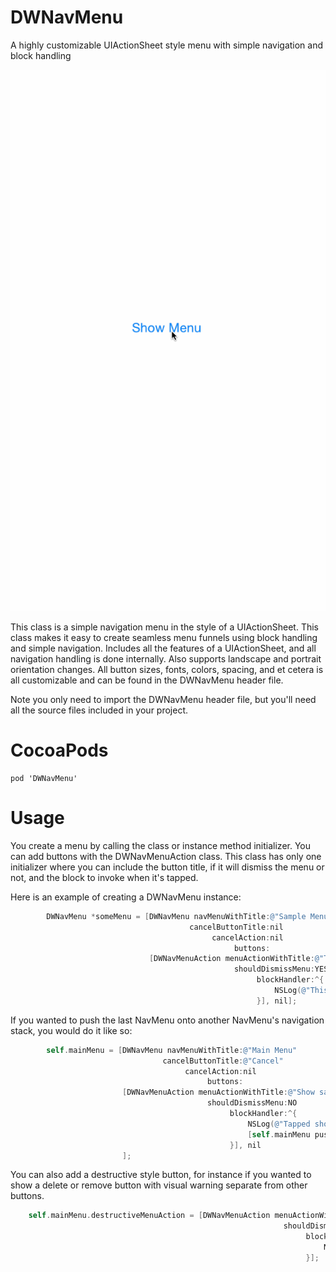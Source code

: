 # DWNavMenu
A highly customizable UIActionSheet style menu with simple navigation and block handling

![](NavMenuDemo.gif)

This class is a simple navigation menu in the style of a UIActionSheet. This class makes it easy to create seamless menu funnels using block handling and simple navigation. Includes all the features of a UIActionSheet, and all navigation handling is done internally. Also supports landscape and portrait orientation changes. All button sizes, fonts, colors, spacing, and et cetera is all customizable and can be found in the DWNavMenu header file.

Note you only need to import the DWNavMenu header file, but you'll need all the source files included in your project.

CocoaPods
==================
```
pod 'DWNavMenu'
```

Usage
==================
You create a menu by calling the class or instance method initializer. You can add buttons with the DWNavMenuAction class. This class has only one initializer where you can include the button title, if it will dismiss the menu or not, and the block to invoke when it's tapped.

Here is an example of creating a DWNavMenu instance:
```objective-c
        DWNavMenu *someMenu = [DWNavMenu navMenuWithTitle:@"Sample Menu"
                                        cancelButtonTitle:nil
                                             cancelAction:nil
                                                  buttons:
                               [DWNavMenuAction menuActionWithTitle:@"This is a button"
                                                  shouldDismissMenu:YES
                                                       blockHandler:^{
                                                           NSLog(@"This button was tapped");
                                                       }], nil];
```

If you wanted to push the last NavMenu onto another NavMenu's navigation stack, you would do it like so:
```objective-c
        self.mainMenu = [DWNavMenu navMenuWithTitle:@"Main Menu"
                                  cancelButtonTitle:@"Cancel"
                                       cancelAction:nil
                                            buttons:
                         [DWNavMenuAction menuActionWithTitle:@"Show sample sub-menu?"
                                            shouldDismissMenu:NO
                                                 blockHandler:^{
                                                     NSLog(@"Tapped show sample sub-menu");
                                                     [self.mainMenu pushNavMenu:someMenu animated:YES];
                                                 }], nil
                         ];
```

You can also add a destructive style button, for instance if you wanted to show a delete or remove button with visual warning separate from other buttons.
```objective-c
    self.mainMenu.destructiveMenuAction = [DWNavMenuAction menuActionWithTitle:@"Delete"
                                                             shouldDismissMenu:YES
                                                                  blockHandler:^{
                                                                      NSLog(@"Delete button was tapped");
                                                                  }];
```
